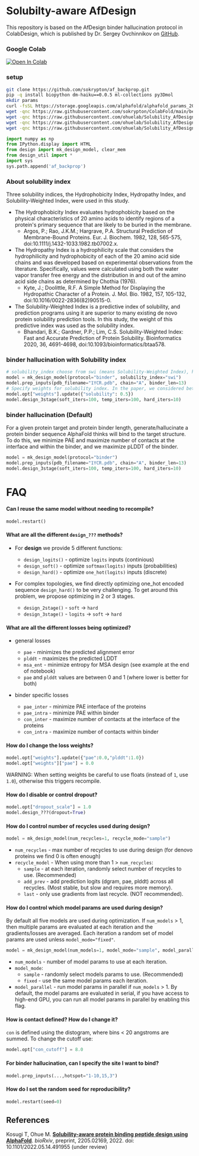 # Solubilty-aware AfDesign

This repository is based on the AfDesign binder hallucination protocol in ColabDesign, which is published by Dr. Sergey Ovchinnikov on [GitHub](https://github.com/sokrypton/ColabDesign/tree/main/af).


### Google Colab
<a href="https://colab.research.google.com/github/ohuelab/Solubility_AfDesign/blob/solubility/design.ipynb">
  <img src="https://colab.research.google.com/assets/colab-badge.svg" alt="Open In Colab"/>
</a>

### setup
```bash
git clone https://github.com/sokrypton/af_backprop.git
pip -q install biopython dm-haiku==0.0.5 ml-collections py3Dmol
mkdir params
curl -fsSL https://storage.googleapis.com/alphafold/alphafold_params_2021-07-14.tar | tar x -C params
wget -qnc https://raw.githubusercontent.com/sokrypton/ColabFold/main/beta/colabfold.py
wget -qnc https://raw.githubusercontent.com/ohuelab/Solubility_AfDesign/main/design.py
wget -qnc https://raw.githubusercontent.com/ohuelab/Solubility_AfDesign/solubility/design_util.py
wget -qnc https://raw.githubusercontent.com/ohuelab/Solubility_AfDesign/solubility/constant.py
```
```python
import numpy as np
from IPython.display import HTML
from design import mk_design_model, clear_mem
from design_util import *
import sys
sys.path.append('af_backprop')
```

### About solubility index
Three solubility indices, the Hydrophobicity Index, Hydropathy Index, and Solubility-Weighted Index, were used in this study. 
* The Hydrophobicity Index evaluates hydrophobicity based on the physical characteristics of 20 amino acids to identify regions of a protein's primary sequence that are likely to be buried in the membrane. 
  * Argos, P.; Rao, J.K.M.; Hargrave, P.A. Structural Prediction of Membrane-Bound Proteins. Eur. J. Biochem. 1982, 128, 565-575, doi:10.1111/j.1432-1033.1982.tb07002.x.
* The Hydropathy Index is a hydrophilicity scale that considers the hydrophilicity and hydrophobicity of each of the 20 amino acid side chains and was developed based on experimental observations from the literature. Specifically, values were calculated using both the water vapor transfer free energy and the distribution in and out of the amino acid side chains as determined by Chothia (1976).
  * Kyte, J.; Doolittle, R.F. A Simple Method for Displaying the Hydropathic Character of a Protein. J. Mol. Bio. 1982, 157, 105-132, doi:10.1016/0022-2836(82)90515-0.
* The Solubility-Weighted Index is a predictive index of solubility, and prediction programs using it are superior to many existing de novo protein solubility prediction tools. In this study, the weight of this predictive index was used as the solubility index. 
  * Bhandari, B.K.; Gardner, P.P.; Lim, C.S. Solubility-Weighted Index: Fast and Accurate Prediction of Protein Solubility. Bioinformatics 2020, 36, 4691-4698, doi:10.1093/bioinformatics/btaa578.

### binder hallucination with Solubility index
```python
# solubility_index choose from swi (means Solubility-Weighted Index), hyp (means Hydropathy Index) and hyd (means Hydrophobicity Index)
model = mk_design_model(protocol="binder", solubility_index="swi") 
model.prep_inputs(pdb_filename="1YCR.pdb", chain="A", binder_len=13)
# Specify weights for solubility index. In the paper, we considered between 0~1. However, 0 means that the solubility index is not used.
model.opt["weights"].update({"solubility": 0.5})
model.design_3stage(soft_iters=100, temp_iters=100, hard_iters=10)
```

### binder hallucination (Default)
For a given protein target and protein binder length, generate/hallucinate a protein binder sequence AlphaFold 
thinks will bind to the target structure. To do this, we minimize PAE and maximize number of contacts at the 
interface and within the binder, and we maximize pLDDT of the binder.
```python
model = mk_design_model(protocol="binder")
model.prep_inputs(pdb_filename="1YCR.pdb", chain="A", binder_len=13)
model.design_3stage(soft_iters=100, temp_iters=100, hard_iters=10)
```
# FAQ
#### Can I reuse the same model without needing to recompile?
```python
model.restart()
```
#### What are all the different `design_???` methods?
- For **design** we provide 5 different functions:
  - `design_logits()` - optimize `logits` inputs (continious)
  - `design_soft()` - optimize `softmax(logits)` inputs (probabilities)
  - `design_hard()` - optimize `one_hot(logits)` inputs (discrete)

- For complex topologies, we find directly optimizing one_hot encoded sequence `design_hard()` to be very challenging. 
To get around this problem, we propose optimizing in 2 or 3 stages.
  - `design_2stage()` - `soft` → `hard`
  - `design_3stage()` - `logits` → `soft` → `hard`
#### What are all the different losses being optimized?
- general losses
  - `pae`       - minimizes the predicted alignment error
  - `plddt`     - maximizes the predicted LDDT
  - `msa_ent`   - minimize entropy for MSA design (see example at the end of notebook)
  - `pae` and `plddt` values are between 0 and 1 (where lower is better for both)

- binder specific losses
  - `pae_inter` - minimize PAE interface of the proteins
  - `pae_intra` - minimize PAE within binder
  - `con_inter` - maximize number of contacts at the interface of the proteins
  - `con_intra` - maximize number of contacts within binder

#### How do I change the loss weights?
```python
model.opt["weights"].update({"pae":0.0,"plddt":1.0})
model.opt["weights"]["pae"] = 0.0
```
WARNING: When setting weights be careful to use floats (instead of `1`, use `1.0`), otherwise this triggers recompile.
#### How do I disable or control dropout?
```python
model.opt["dropout_scale"] = 1.0
model.design_???(dropout=True)
```
#### How do I control number of recycles used during design?
```python 
model = mk_design_model(num_recycles=1, recycle_mode="sample")
```
- `num_recycles` - max number of recycles to use during design (for denovo proteins we find 0 is often enough)
- `recycle_model` - When using more than 1 > `num_recycles`:
  - `sample` - at each iteration, randomly select number of recycles to use. (Recommended)
  - `add_prev` - add prediction logits (dgram, pae, plddt) across all recycles. (Most stable, but slow and requires more memory).
  - `last` - only use gradients from last recycle. (NOT recommended).
#### How do I control which model params are used during design?
By default all five models are used during optimization. If `num_models` > 1, then multiple params are evaluated at each iteration 
and the gradients/losses are averaged. Each iteration a random set of model params are used unless `model_mode="fixed"`.
```python
model = mk_design_model(num_models=1, model_mode="sample", model_parallel=False)
```
- `num_models` - number of model params to use at each iteration.
- `model_mode`:
  - `sample` - randomly select models params to use. (Recommended)
  - `fixed` - use the same model params each iteration.
- `model_parallel` - run model params in parallel if `num_models` > 1. By default, the model params are evaluated in serial,
if you have access to high-end GPU, you can run all model params in parallel by enabling this flag. 

#### How is contact defined? How do I change it?
`con` is defined using the distogram, where bins < 20 angstroms are summed. To change the cutoff use:
```python
model.opt["con_cutoff"] = 8.0
```
#### For binder hallucination, can I specify the site I want to bind?
```python
model.prep_inputs(...,hotspot="1-10,15,3")
```
#### How do I set the random seed for reproducibility?
```python
model.restart(seed=0)
```

## References
Kosugi T, Ohue M. [__Solubility-aware protein binding peptide design using AlphaFold__](https://www.biorxiv.org/content/10.1101/2022.05.14.491955). _bioRxiv_, preprint, 2205.02169, 2022. doi: 10.1101/2022.05.14.491955 (under review)

